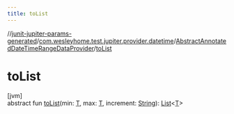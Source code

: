 ```yaml
---
title: toList
---
```

//[junit-jupiter-params-generated](../../../index.html)/[com.wesleyhome.test.jupiter.provider.datetime](../index.html)/[AbstractAnnotatedDateTimeRangeDataProvider](index.html)/[toList](to-list.html)



# toList



[jvm]\
abstract fun [toList](to-list.html)(min: [T](index.html), max: [T](index.html), increment: [String](https://kotlinlang.org/api/latest/jvm/stdlib/kotlin/-string/index.html)): [List](https://kotlinlang.org/api/latest/jvm/stdlib/kotlin.collections/-list/index.html)&lt;[T](index.html)&gt;




